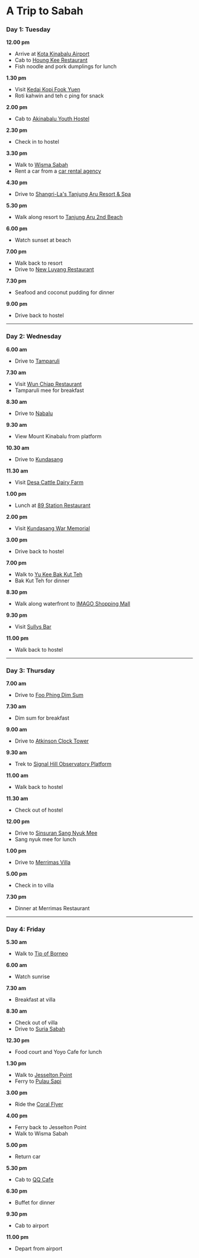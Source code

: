 # A Trip to Sabah

### Day 1: Tuesday

**12.00 pm** 

* Arrive at [Kota Kinabalu Airport](https://www.kotakinabaluairport.com)
* Cab to [Houng Kee Restaurant](https://www.eatbah.com/fish-noodle-houng-kee-restaurant/)
* Fish noodle and pork dumplings for lunch

**1.30 pm**

* Visit [Kedai Kopi Fook Yuen](https://foursquare.com/v/kedai-kopi-fook-yuen-富源茶餐室/4bfe7cfd8992a593da92adb0)
* Roti kahwin and teh c ping for snack

**2.00 pm**

* Cab to [Akinabalu Youth Hostel](http://www.akinabaluyh.com)

**2.30 pm**

* Check in to hostel

**3.30 pm** 

* Walk to [Wisma Sabah](https://foursquare.com/v/wisma-sabah/4bc96e5368f976b099615d83)
* Rent a car from a [car rental agency](https://www.tripadvisor.com.my/ShowTopic-g298307-i9429-k492351-Rental_a_car-Kota_Kinabalu_Kota_Kinabalu_District_West_Coast_Division_Sabah.html)

**4.30 pm**

* Drive to [Shangri-La's Tanjung Aru Resort & Spa](http://www.shangri-la.com/kotakinabalu/tanjungaruresort/about/)

**5.30 pm**

* Walk along resort to [Tanjung Aru 2nd Beach](https://foursquare.com/v/tanjung-aru-2nd-beach/4cfae8d97945224bd71b83e7)

**6.00 pm** 

* Watch sunset at beach

**7.00 pm**

* Walk back to resort
* Drive to [New Luyang Restaurant](https://www.tripadvisor.com.my/Restaurant_Review-g298307-d1448204-Reviews-Luyang_Seafood_Restaurant-Kota_Kinabalu_Kota_Kinabalu_District_West_Coast_Divisio.html)

**7.30 pm**

* Seafood and coconut pudding for dinner

**9.00 pm**

* Drive back to hostel

---

### Day 2: Wednesday

**6.00 am** 

* Drive to [Tamparuli](https://foursquare.com/v/jambatan-tamparuli/4baee98ff964a52054e13be3)

**7.30 am**

* Visit [Wun Chiap Restaurant](http://www.sabaheats.com/wun-chiap-restaurant-best-tamparuli-noodle-tamparuli/)
* Tamparuli mee for breakfast

**8.30 am** 

* Drive to [Nabalu](http://www.mysabah.com/wordpress/nabalu-the-mid-way-stop-to-kinabalu-park/)

**9.30 am** 

* View Mount Kinabalu from platform

**10.30 am**

* Drive to [Kundasang](http://wikitravel.org/en/Kundasang)

**11.30 am**

* Visit [Desa Cattle Dairy Farm](http://www.sabahtourism.com/destination/desa-cattle-dairy-farm)

**1.00 pm**

* Lunch at [89 Station Restaurant](https://www.tripadvisor.com.my/Restaurant_Review-g3845613-d10187080-Reviews-89_Station_Restaurant-Kundasang_Ranau_Sabah.html)

**2.00 pm**

* Visit [Kundasang War Memorial](http://www.sabahtourism.com/destination/kundasang-war-memorial)

**3.00 pm**

* Drive back to hostel

**7.00 pm**

* Walk to [Yu Kee Bak Kut Teh](http://www.mysabah.com/wordpress/yu-kee-bak-kut-teh/)
* Bak Kut Teh for dinner

**8.30 pm**

* Walk along waterfront to [IMAGO Shopping Mall](http://sabahbah.com/shopping/imago-kk-times-square/)

**9.30 pm**

* Visit [Sullys Bar](http://sabahbah.com/nightlife/sullys-bar/)

**11.00 pm**

* Walk back to hostel

---

### Day 3: Thursday

**7.00 am**

* Drive to [Foo Phing Dim Sum](https://www.tripadvisor.com.my/Restaurant_Review-g298307-d10070020-Reviews-Foo_Phing_Dim_Sum-Kota_Kinabalu_Kota_Kinabalu_District_West_Coast_Division_Sabah.html)

**7.30 am**

* Dim sum for breakfast

**9.00 am**

* Drive to [Atkinson Clock Tower](http://www.sabahtourism.com/destination/atkinson-clock-tower)

**9.30 am**

* Trek to [Signal Hill Observatory Platform](http://www.thestar.com.my/metro/focus/2016/07/30/for-a-birds-eye-view-of-kota-kinabalu-hike-up-citys-highest-point-signal-hill-via-footpath-or-jungle/)

**11.00 am**

* Walk back to hostel

**11.30 am**

* Check out of hostel

**12.00 pm**

* Drive to [Sinsuran Sang Nyuk Mee](https://www.tripadvisor.com.my/Restaurant_Review-g298307-d9749557-Reviews-Sinsuran_Sang_Nyuk_Mee-Kota_Kinabalu_Kota_Kinabalu_District_West_Coast_Division_S.html)
* Sang nyuk mee for lunch

**1.00 pm**

* Drive to [Merrimas Villa](http://www.merrimasvilla.com/accommodation.php?chalet=hs)

**5.00 pm**

* Check in to villa

**7.30 pm**

* Dinner at Merrimas Restaurant

---

### Day 4: Friday

**5.30 am**

* Walk to [Tip of Borneo](http://www.mysabah.com/wordpress/the-tip-of-borneo-tanjung-simpang-mengayau-in-kudat/)

**6.00 am**

* Watch sunrise

**7.30 am**

* Breakfast at villa

**8.30 am**

* Check out of villa
* Drive to [Suria Sabah](http://www.suriasabah.com.my)

**12.30 pm**

* Food court and Yoyo Cafe for lunch

**1.30 pm**

* Walk to [Jesselton Point](http://www.kotakinabalu.info/jesselton-point.htm)
* Ferry to [Pulau Sapi](http://www.mysabah.com/wordpress/sapi-island/)

**3.00 pm**

* Ride the [Coral Flyer](https://www.tripadvisor.com.my/Attraction_Review-g1761622-d6643733-Reviews-Coral_Flyer-Pulau_Gaya_Kota_Kinabalu_District_West_Coast_Division_Sabah.html)

**4.00 pm**

* Ferry back to Jesselton Point
* Walk to Wisma Sabah

**5.00 pm**

* Return car

**5.30 pm**

* Cab to [QQ Cafe](http://www.juiceapac.name/solutions/qqcafekk/)

**6.30 pm**

* Buffet for dinner

**9.30 pm**

* Cab to airport

**11.00 pm**

* Depart from airport
